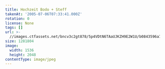 ```yaml
---
title: Hochzeit Bodo + Steff
takenAt: '2005-07-06T07:33:41.000Z'
rotation: 0
license: None
tags: []
url: >-
  //images.ctfassets.net/bncv3c2gt878/5p4VDtN6TAaUJKZH9E2W1U/b0843596a78701ac851a0e3c181eeab4/hochzeit-bodo--steff_4560372282_o
size: 1281804
image:
  width: 1536
  height: 2048
contentType: image/jpeg
---
```


